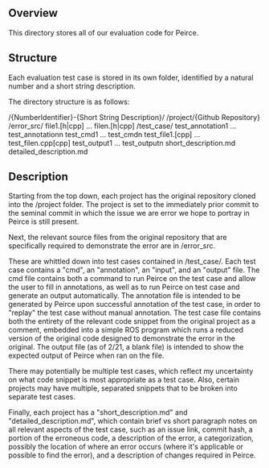 ## Overview

This directory stores all of our evaluation code for Peirce.

## Structure

Each evaluation test case is stored in its own folder, identified by a natural number and a short string description.

The directory structure is as follows:

/{NumberIdentifier}-{Short String Description}/
    /project/{Github Repository}
    /error_src/
        file1.[h|cpp]
        ...
        filen.[h|cpp]
    /test_case/
        test_annotation1
        ...
        test_annotationn
        test_cmd1
        ...
        test_cmdn
        test_file1.[cpp]
        ...
        test_filen.cpp[cpp]
        test_output1
        ...
        test_outputn
    short_description.md
    detailed_description.md

## Description

Starting from the top down, each project has the original repository cloned into the /project 
folder. The project is set to the immediately prior commit to the seminal commit in which the issue we are error we hope to portray in Peirce is still present. 

Next, the relevant source files from the original repository that are specifically required to demonstrate the error are in /error_src. 

These are whittled down into test cases contained in /test_case/. Each test case contains a "cmd", an "annotation", an "input", and an "output" file. The cmd file contains both a command to run Peirce on the test case and allow the user to fill in annotations, as well as to run Peirce on test case and generate an output automatically. The annotation file is intended to be generated by Peirce upon successful annotation of the test case, in order to "replay" the test case without manual annotation. The test case file contains both the entirety of the relevant code snippet from the original project as a comment, embedded into a simple ROS program which runs a reduced version of the original code designed to demonstrate the error in the original. The output file (as of 2/21, a blank file) is intended to show the expected output of Peirce when ran on the file.

There may potentially be multiple test cases, which reflect my uncertainty on what code snippet is most appropriate as a test case. Also, certain projects may have multiple, separated snippets that to be broken into separate test cases.

Finally, each project has a "short_description.md" and "detailed_description.md", which contain brief vs short paragraph notes on all relevant aspects of the test case, such as an issue link, commit hash, a portion of the erroneous code, a description of the error, a categorization, possibly the location of where an error occurs (where it's applicable or possible to find the error), and a description of changes required in Peirce.

